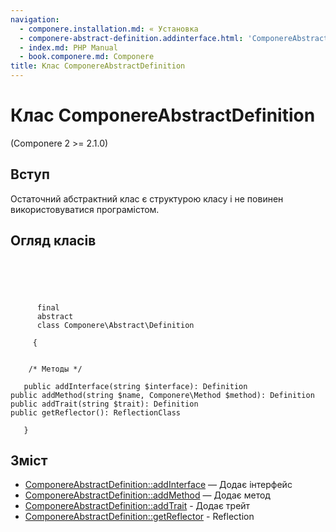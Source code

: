 ```yaml
---
navigation:
  - componere.installation.md: « Установка
  - componere-abstract-definition.addinterface.html: 'ComponereAbstractDefinition::addInterface »'
  - index.md: PHP Manual
  - book.componere.md: Componere
title: Клас ComponereAbstractDefinition
---
```

# Клас ComponereAbstractDefinition

(Componere 2 >= 2.1.0)

## Вступ

Остаточний абстрактний клас є структурою класу і не повинен використовуватися програмістом.

## Огляд класів

```classsynopsis


    
    
     
      final
      abstract
      class Componere\Abstract\Definition
     
     {
    

    /* Методы */
    
   public addInterface(string $interface): Definition
public addMethod(string $name, Componere\Method $method): Definition
public addTrait(string $trait): Definition
public getReflector(): ReflectionClass

   }
```

## Зміст

-   [ComponereAbstractDefinition::addInterface](componere-abstract-definition.addinterface.html) — Додає інтерфейс
-   [ComponereAbstractDefinition::addMethod](componere-abstract-definition.addmethod.html) — Додає метод
-   [ComponereAbstractDefinition::addTrait](componere-abstract-definition.addtrait.html) - Додає трейт
-   [ComponereAbstractDefinition::getReflector](componere-abstract-definition.getreflector.html) - Reflection
